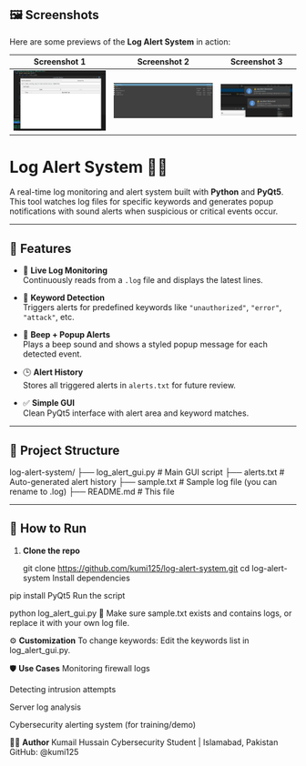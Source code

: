 ## 🖼️ Screenshots

Here are some previews of the **Log Alert System** in action:

| Screenshot 1 | Screenshot 2 | Screenshot 3 |
|---------------|---------------|---------------|
| ![Alert GUI](docs/Screenshot1.png) | ![Detected Log](docs/Screenshot2.png) | ![Alert Example](docs/Screenshot3.png) |


# Log Alert System 🔔📜

A real-time log monitoring and alert system built with **Python** and **PyQt5**. This tool watches log files for specific keywords and generates popup notifications with sound alerts when suspicious or critical events occur.

---

## 🚀 Features

- 📖 **Live Log Monitoring**  
  Continuously reads from a `.log` file and displays the latest lines.

- 🧠 **Keyword Detection**  
  Triggers alerts for predefined keywords like `"unauthorized"`, `"error"`, `"attack"`, etc.

- 🔔 **Beep + Popup Alerts**  
  Plays a beep sound and shows a styled popup message for each detected event.

- 🕒 **Alert History**  
  Stores all triggered alerts in `alerts.txt` for future review.

- ✅ **Simple GUI**  
  Clean PyQt5 interface with alert area and keyword matches.

---


## 📂 Project Structure

log-alert-system/
├── log_alert_gui.py # Main GUI script
├── alerts.txt # Auto-generated alert history
├── sample.txt # Sample log file (you can rename to .log)
├── README.md # This file

---

## 🔧 How to Run

1. **Clone the repo**
   
   git clone https://github.com/kumi125/log-alert-system.git
   cd log-alert-system
Install dependencies


pip install PyQt5
Run the script

python log_alert_gui.py
📌 Make sure sample.txt exists and contains logs, or replace it with your own log file.

⚙️ **Customization**
To change keywords:
Edit the keywords list in log_alert_gui.py.

🛡️ **Use Cases**
Monitoring firewall logs

Detecting intrusion attempts

Server log analysis

Cybersecurity alerting system (for training/demo)

👨‍💻 **Author**
Kumail Hussain
Cybersecurity Student | Islamabad, Pakistan
GitHub: @kumi125

